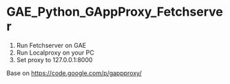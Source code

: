 GAE_Python_GAppProxy_Fetchserver
================================

1. Run Fetchserver on GAE
2. Run Localproxy  on your PC
3. Set proxy to 127.0.0.1:8000

Base on https://code.google.com/p/gappproxy/
